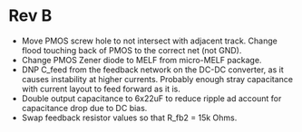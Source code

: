 # Rev B
* Move PMOS screw hole to not intersect with adjacent track. Change flood touching back of PMOS to the correct net (not GND).
* Change PMOS Zener diode to MELF from micro-MELF package.
* DNP C_feed from the feedback network on the DC-DC converter, as it causes instability at higher currents. Probably enough stray capacitance with current layout to feed forward as it is.
* Double output capacitance to 6x22uF to reduce ripple ad account for capacitance drop due to DC bias.
* Swap feedback resistor values so that R_fb2 = 15k Ohms.
